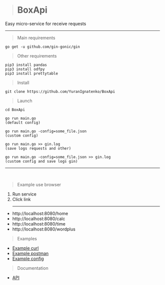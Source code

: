 > # BoxApi

Easy micro-service for receive requests

    
***



> Main requirements
``` 
go get -u github.com/gin-gonic/gin
```

> Other requirements
```
pip3 install pandas
pip3 install odfpy
pip3 install prettytable
```
> Install
``` 
git clone https://github.com/YuranIgnatenko/BoxApi
```

> Launch
```
cd BoxApi

go run main.go  
(default config)

go run main.go -config=some_file.json 
(custom config)

go run main.go >> gin.log 
(save logs requests and other)

go run main.go -config=some_file.json >> gin.log
(custom config and save logs gin)
```

***

<br>

> Example use browser
1. Run service
2. Click link
   ***
+ http://localhost:8080/home
+ http://localhost:8080/calc
+ http://localhost:8080/time
+ http://localhost:8080/wordplus

> Examples
* [Example curl](./docs/curl.md)
* [Example postman](./docs/postman.md)
* [Example config](./docs/config.md)

> Documentation 
* [API](./docs/api.md)

